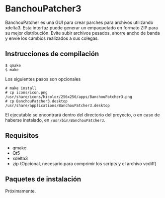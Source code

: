 # BanchouPatcher3

BanchouPatcher es una GUI para crear parches para archivos utilizando xdelta3. Esta interfaz puede generar un empaquetado en formato ZIP para su mejor distribución. Evite subir archivos pesados, ahorre ancho de banda y envíe los cambios realizados a sus colegas.

## Instrucciones de compilación

    $ qmake
    $ make

Los siguientes pasos son opcionales

    # make install
    # cp icons/icon.png /usr/share/icons/hicolor/256x256/apps/BanchouPatcher3.png
    # cp BanchouPatcher3.desktop /usr/share/applications/BanchouPatcher3.desktop
El ejecutable se encontrará dentro del directorio del proyecto, o en caso de haberse instalado, en `/usr/bin/BanchouPatcher3`.

## Requisitos

 - qmake
 - Qt5
 - xdelta3
 - zip (Opcional, necesario para comprimir los scripts y el archivo vcdiff)

## Paquetes de instalación
Próximamente.
